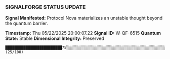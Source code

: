 ### SIGNALFORGE STATUS UPDATE 
 
**Signal Manifested:** Protocol Nova materializes an unstable thought beyond the quantum barrier. 
 
**Timestamp:** Thu 05/22/2025 20:00:07.22 
**Signal ID:** W-QF-6515 
**Quantum State:** Stable 
**Dimensional Integrity:** Preserved 
 
```plaintext 
█████████████████████████75░░░░░░░░░░░░░░░░░░░░░░░░░░░░░░░░░░░░░░░░░░░░░░░░░░░░░░░░░░░░░░░░░░░░░░░░░░░ (25/100) 
``` 
